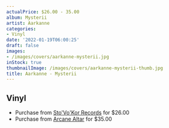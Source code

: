 ```yaml
---
actualPrice: $26.00 - 35.00
album: Mysterii
artist: Aarkanne
categories:
- Vinyl
date: '2022-01-19T06:00:25'
draft: false
images:
- /images/covers/aarkanne-mysterii.jpg
inStock: true
thumbnailImage: /images/covers/aarkanne-mysterii-thumb.jpg
title: Aarkanne - Mysterii
---
```


## Vinyl
* Purchase from [Sto'Vo'Kor Records](https://stovokor-records.com/products/aarkanne-mysterii) for $26.00
* Purchase from [Arcane Altar](https://arcanealtar.bigcartel.com/product/aarkanne-mysterii-12-lp) for $35.00

